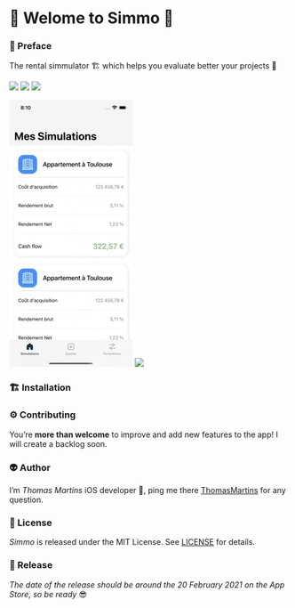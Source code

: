 # 🏡 Welome to Simmo 🏡

### 🧐 Preface
The rental simmulator 🏗 which helps you evaluate better your projects 🏢

![](ReadMeAssets/demosimmo.gif) ![](ReadMeAssets/darkMode.gif) ![](ReadMeAssets/source.gif)

![](ReadMeAssets/source1.gif) ![](ReadMeAssets/DarkSource.gif)


### 🏗 Installation


### ⚙️ Contributing
You’re **more than welcome** to improve and add new features to the app! I will create a backlog soon. 

### 👽 Author
I’m *Thomas Martins* iOS developer , ping me there [ThomasMartins](https://www.linkedin.com/in/thomas-martins-0343b1b7/) for any question.

### 📝 License
*Simmo* is released under the MIT License. See [LICENSE](https://github.com/pixel16/CountItApp/blob/master/LICENSE) for details.

### 🚀 Release
*The date of the release should be around the 20 February 2021 on the App Store, so be ready* 😎
